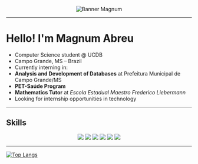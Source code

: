 <!-- Banner azul escuro sólido com fonte cursiva -->
<p align="center">
  <img src="https://capsule-render.vercel.app/api?type=waving&height=200&text=Magnum%20Abreu&fontAlign=50&fontAlignY=40&color=0A1172&fontColor=ffffff&fontFamily=Pacifico&desc=Estudante%20de%20Ci%C3%AAncia%20da%20Computa%C3%A7%C3%A3o%20%7C%20UCDB&descAlign=50&descAlignY=70&descSize=12&animation=fadeIn" alt="Banner Magnum"/>
</p>

---

#  Hello! I'm Magnum Abreu  

-  Computer Science student @ UCDB  
-  Campo Grande, MS – Brazil  
-  Currently interning in:  
  - **Analysis and Development of Databases** at Prefeitura Municipal de Campo Grande/MS  
  - **PET-Saúde Program**  
  - **Mathematics Tutor** at *Escola Estadual Maestro Frederico Liebermann*  
-  Looking for internship opportunities in technology  

---

##  Skills  

<p align="center">
  <img src="https://img.shields.io/badge/HTML5-E34F26?style=for-the-badge&logo=html5&logoColor=white" />
  <img src="https://img.shields.io/badge/CSS3-1572B6?style=for-the-badge&logo=css3&logoColor=white" />
  <img src="https://img.shields.io/badge/Python-3776AB?style=for-the-badge&logo=python&logoColor=white" />
  <img src="https://img.shields.io/badge/C++-00599C?style=for-the-badge&logo=cplusplus&logoColor=white" />
  <img src="https://img.shields.io/badge/Excel-217346?style=for-the-badge&logo=microsoft-excel&logoColor=white" />
  <img src="https://img.shields.io/badge/Business%20Intelligence-FF6F00?style=for-the-badge&logo=powerbi&logoColor=white" />
</p>

---

[![Top Langs](https://github-readme-stats.vercel.app/api/top-langs/?username=Magnumja&layout=compact&hide_border=true&theme=transparent&title_color=0A1172&text_color=ffffff&bg_color=00000000&icon_color=0A1172)](https://github.com/Magnumja)
